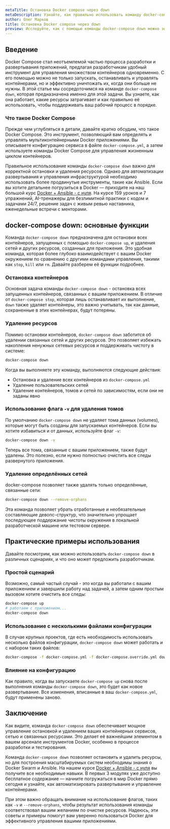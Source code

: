 ```yaml
---
metaTitle: Остановка Docker compose через down
metaDescription: Узнайте, как правильно использовать команду docker-compose down для остановки контейнеров, сетей и уничтожения созданных ресурсов. Пошаговое руководство с примерами.
author: Олег Марков
title: Остановка Docker compose через down
preview: Исследуйте, как с помощью команды docker-compose down можно эффективно закрывать и удалять контейнеры. Быстрые советы и примеры для вашего удобства.
---
```


## Введение

Docker Compose стал неотъемлемой частью процесса разработки и развертывания приложений, предлагая разработчикам удобный инструмент для управления множеством контейнеров одновременно. С его помощью можно не только запускать, останавливать и управлять контейнерами, но и эффективно уничтожать их, когда они больше не нужны. В этой статье мы сосредоточимся на команде `docker-compose down`, которая предназначена именно для этой задачи. Вы узнаете, как она работает, какие ресурсы затрагивает и как правильно её использовать, чтобы поддерживать ваш рабочий процесс в порядке.

### Что такое Docker Compose

Прежде чем углубляться в детали, давайте кратко обсудим, что такое Docker Compose. Это инструмент, позволяющий вам определять и управлять мультиконтейнерными Docker приложениями. Вы описываете конфигурацию сервиса в файле `docker-compose.yml`, а затем используете команды Docker Compose для управления жизненным циклом контейнеров.

Правильное использование команды `docker-compose down` важно для корректной остановки и удаления ресурсов. Однако для автоматизации развертывания и управления инфраструктурой необходимо использовать более продвинутые инструменты, такие как Ansible. Если вы хотите детальнее погрузиться в Docker — приходите на наш большой курс [Docker + Ansible - с нуля](https://purpleschool.ru/course/docker?utm_source=knowledgebase&utm_medium=text&utm_campaign=Ostanovka_Docker_compose_cherez_down). На курсе 159 уроков и 7 упражнений, AI-тренажеры для безлимитной практики с кодом и задачами 24/7, решение задач с живым ревью наставника, еженедельные встречи с менторами.

## docker-compose down: основные функции

Команда `docker-compose down` предназначена для остановки всех контейнеров, запущенных с помощью `docker-compose up`, и удаления сетей и других ресурсов, созданных для приложения. Это удобная команда, которая более глубоко взаимодействует с вашим Docker окружением по сравнению с другими командами управления, такими как `stop`, `kill` или `rm`. Давайте разберем её функции подробнее.

### Остановка контейнеров

Основная задача команды `docker-compose down` - остановка всех запущенных контейнеров, связанных с вашим приложением. В отличие от `docker-compose stop`, которая лишь останавливает их выполнение, `down` также удаляет контейнеры, это важно учитывать, так как данные, сохраненные в этих контейнерах, будут потеряны.

### Удаление ресурсов

Помимо остановки контейнеров, `docker-compose down` заботится об удалении связанных сетей и других ресурсов. Это позволяет избежать накопления ненужных сетевых ресурсов и поддерживать чистоту в системе:

```bash
docker-compose down
```

Когда вы выполняете эту команду, выполняются следующие действия:
- Остановка и удаление всех контейнеров из `docker-compose.yml`
- Удаление пользовательских сетей
- Удаление контейнеров, томов и сетей по зависимостям, если они не заданы явно

### Использование флага `-v` для удаления томов

По умолчанию `docker-compose down` не удаляет тома данных (volumes), которые могут быть созданы для запускаемых контейнеров. Если вы хотите избавиться и от данных, используйте флаг `-v`:

```bash
docker-compose down -v
```

Теперь все тома, связанные с вашим приложением, также будут удалены. Это полезно, если нужно полностью очистить все следы развернутого приложения.

### Удаление определённых сетей

docker-compose позволяет также удалять только определённые, связанные сети:

```bash
docker-compose down --remove-orphans
```

Эта команда позволяет убрать отработанные и необязательные составляющие девопс-структур, что значительно упрощает последующее поддержание чистоты окружения в локальной разработческой машине или тестовом сервере.

## Практические примеры использования

Давайте посмотрим, как можно использовать `docker-compose down` в различных сценариях, и что оно может предложить разработчикам. 

### Простой сценарий

Возможно, самый частый случай - это когда вы работали с вашим приложением и завершили работу над задачей, а затем одним простым вызовом хотите очистить все следы:

```bash
docker-compose up
# работаем с приложением...
docker-compose down
```

### Использование с несколькими файлами конфигурации

В случае крупных проектов, где есть необходимость использовать несколько файлов конфигурации, `docker-compose down` может работать и с набором таких файлов:

```bash
docker-compose -f docker-compose.yml -f docker-compose.override.yml down
```

### Влияние на конфигурацию

Как правило, когда вы запускаете `docker-compose up` снова после выполнения команды `docker-compose down`, это будет как новое развертывание. Все изменения, вписанные в ваш `docker-compose.yml`, будут применены заново.

## Заключение

Как видите, команда `docker-compose down` обеспечивает мощное управление остановкой и удалением ваших контейнерных сервисов, сетью и связанных ресурсами. Это делает её важнейшим элементом в вашем арсенале инструментов Docker, особенно в процессе разработки и тестирования.

Команда `docker-compose down` позволяет остановить и удалить ресурсы, но для построения масштабируемых систем необходимы знания о Docker Swarm и Ansible. На нашем курсе [Docker + Ansible - с нуля](https://purpleschool.ru/course/docker?utm_source=knowledgebase&utm_medium=text&utm_campaign=Ostanovka_Docker_compose_cherez_down) вы получите все необходимые навыки. В первых 3 модулях уже доступно бесплатное содержание — начните погружаться в мир Docker прямо сегодня и узнайте, как автоматизировать развертывание и управление контейнерами.

При этом важно обращать внимание на использование флагов, таких как `-v` и `--remove-orphans`, чтобы результат использования команды соответствовал вашим желаниям по очистке ресурсов. Надеюсь, эти советы и примеры помогут вам уверенно пользоваться Docker для эффективного управления вашими приложениями.
